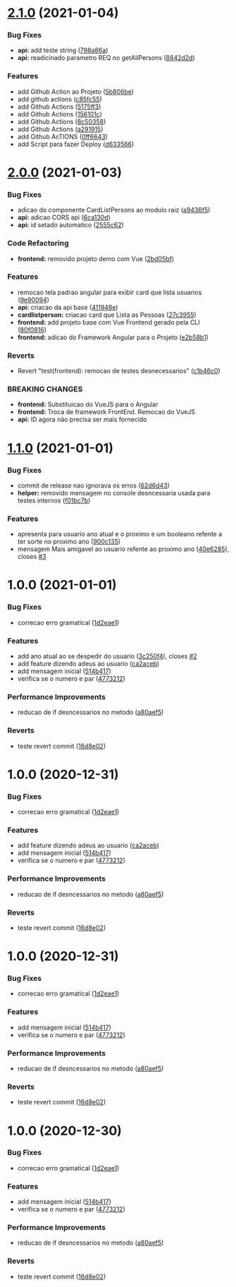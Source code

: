 # [2.1.0](https://github.com/eduardovaloisfranz/teste-de-repositorio/compare/v2.0.0...v2.1.0) (2021-01-04)


### Bug Fixes

* **api:**  add teste string ([798a86a](https://github.com/eduardovaloisfranz/teste-de-repositorio/commit/798a86a4c7cc976b4f0f52ac24f40c473dd60974))
* **api:** readicinado parametro REQ no getAllPersons ([8842d2d](https://github.com/eduardovaloisfranz/teste-de-repositorio/commit/8842d2db476590b6b7a95ba5a29fb333bb0fb494))


### Features

* add Github Action ao Projeto ([5b806be](https://github.com/eduardovaloisfranz/teste-de-repositorio/commit/5b806be6d900bfd99ac6518df3205f1e5ee61bc3))
* add github actions ([c85fc55](https://github.com/eduardovaloisfranz/teste-de-repositorio/commit/c85fc55e0c8764b4db84a8cd4c3e6e16ee213467))
* add Github Actions ([5175ff3](https://github.com/eduardovaloisfranz/teste-de-repositorio/commit/5175ff3aca4e3b33217f939e1045842a7af6fff3))
* add Github Actions ([156101c](https://github.com/eduardovaloisfranz/teste-de-repositorio/commit/156101c5713089187cd6c6ed09efc886a0f7e1a7))
* add Github Actions ([8c50358](https://github.com/eduardovaloisfranz/teste-de-repositorio/commit/8c50358343f0df251b6a3c474dcd2927bfadc846))
* add Github Actions ([a291915](https://github.com/eduardovaloisfranz/teste-de-repositorio/commit/a291915b15108d20005f532dd4da8a885ef1b2c4))
* add Github AcTIONS ([0ff6643](https://github.com/eduardovaloisfranz/teste-de-repositorio/commit/0ff664361b8f30237db128853947a61eb8656a79))
* add Script para fazer Deploy ([d633566](https://github.com/eduardovaloisfranz/teste-de-repositorio/commit/d633566c087a5a522d6155f58e8fdb9e5a810175))

# [2.0.0](https://github.com/eduardovaloisfranz/teste-de-repositorio/compare/v1.1.0...v2.0.0) (2021-01-03)


### Bug Fixes

* adicao do componente CardListPersons ao modulo raiz ([a9436f5](https://github.com/eduardovaloisfranz/teste-de-repositorio/commit/a9436f56bdddd4cc5a1e8e105a94a8eeca901b1b))
* **api:** adicao CORS api ([6ca130d](https://github.com/eduardovaloisfranz/teste-de-repositorio/commit/6ca130d15930e75d203981122747a6dc2b447ee1))
* **api:** id setado automatico ([2555c62](https://github.com/eduardovaloisfranz/teste-de-repositorio/commit/2555c62bf4a7d932170b1c95d5c2adbe975e913e))


### Code Refactoring

* **frontend:** removido projeto demo com Vue ([2bd05bf](https://github.com/eduardovaloisfranz/teste-de-repositorio/commit/2bd05bf581b8a347456b75e311f32e497c16d2c9))


### Features

* remocao tela padrao angular para exibir card que lista usuarios ([9e90094](https://github.com/eduardovaloisfranz/teste-de-repositorio/commit/9e900942160cbde58a31ea80f8f7731ef275e2ba))
* **api:** criacao da api base ([411948e](https://github.com/eduardovaloisfranz/teste-de-repositorio/commit/411948e879b7d095a2f442ef15f631abdd0cdca8))
* **cardlistperson:** criacao card que Lista as Pessoas ([27c3955](https://github.com/eduardovaloisfranz/teste-de-repositorio/commit/27c3955859d09762cf1d286bab4c64a34b45f028))
* **frontend:** add projeto base com Vue Frontend gerado pela CLI ([80f0816](https://github.com/eduardovaloisfranz/teste-de-repositorio/commit/80f0816281b060abd6f1c916005ea352b76d2b3b))
* **frontend:** adicao do Framework Angular para o Projeto ([e2b58b1](https://github.com/eduardovaloisfranz/teste-de-repositorio/commit/e2b58b1ef0577e5daa58ed938a13ffd420b5403b))


### Reverts

* Revert "test(frontend): remocao de testes desnecessarios" ([c1b46c0](https://github.com/eduardovaloisfranz/teste-de-repositorio/commit/c1b46c0240be06592574676bf0d340b72173aa50))


### BREAKING CHANGES

* **frontend:** Substituicao do VueJS para o Angular
* **frontend:** Troca de framework FrontEnd. Remocao do VueJS
* **api:** ID agora não precisa ser mais fornecido

# [1.1.0](https://github.com/eduardovaloisfranz/teste-de-repositorio/compare/v1.0.0...v1.1.0) (2021-01-01)


### Bug Fixes

* commit de release nao ignorava os erros ([62d6d43](https://github.com/eduardovaloisfranz/teste-de-repositorio/commit/62d6d438c9eb3bc4edc86e56ec6fa526beb808bf))
* **helper:** removido mensagem no console desncessaria usada para testes internos ([f01bc7b](https://github.com/eduardovaloisfranz/teste-de-repositorio/commit/f01bc7bde977f29f1280023c344904eee2e33605))


### Features

* apresenta para usuario ano atual e o proximo e um booleano refente a ter sorte no proximo ano ([900c135](https://github.com/eduardovaloisfranz/teste-de-repositorio/commit/900c1358f4cadc350a9376a4acf3396c6747a69e))
* mensagem Mais amigavel ao usuario refente ao proximo ano ([40e6285](https://github.com/eduardovaloisfranz/teste-de-repositorio/commit/40e6285e7472657579894aeaf5ae915b19575403)), closes [#3](https://github.com/eduardovaloisfranz/teste-de-repositorio/issues/3)

# 1.0.0 (2021-01-01)


### Bug Fixes

* correcao erro gramatical ([1d2eae1](https://github.com/eduardovaloisfranz/teste-de-repositorio/commit/1d2eae12d6f0b2d1e5972669907e0e0a07c0f4df))


### Features

* add ano atual ao se despedir do usuario ([3c250f4](https://github.com/eduardovaloisfranz/teste-de-repositorio/commit/3c250f4fcfe7be79943521d44aa22f23e10da5d3)), closes [#2](https://github.com/eduardovaloisfranz/teste-de-repositorio/issues/2)
* add feature dizendo adeus ao usuario ([ca2aceb](https://github.com/eduardovaloisfranz/teste-de-repositorio/commit/ca2aceb0697fd255aed3dbf78acb5ae6cb7c9040))
* add mensagem inicial ([514b417](https://github.com/eduardovaloisfranz/teste-de-repositorio/commit/514b41729967f0c6963164dcb7dfac193527b871))
* verifica se o numero e par ([4773212](https://github.com/eduardovaloisfranz/teste-de-repositorio/commit/47732122e61cae09efbbc018de1155286b3a5fe9))


### Performance Improvements

* reducao de if desncessarios no metodo ([a80aef5](https://github.com/eduardovaloisfranz/teste-de-repositorio/commit/a80aef5a0d921e2560464fb216e8519526dc82bd))


### Reverts

* teste revert commit ([16d8e02](https://github.com/eduardovaloisfranz/teste-de-repositorio/commit/16d8e02ad9f108503695d15e414dfea7d8cbb1dd))

# 1.0.0 (2020-12-31)


### Bug Fixes

* correcao erro gramatical ([1d2eae1](https://github.com/eduardovaloisfranz/teste-de-repositorio/commit/1d2eae12d6f0b2d1e5972669907e0e0a07c0f4df))


### Features

* add feature dizendo adeus ao usuario ([ca2aceb](https://github.com/eduardovaloisfranz/teste-de-repositorio/commit/ca2aceb0697fd255aed3dbf78acb5ae6cb7c9040))
* add mensagem inicial ([514b417](https://github.com/eduardovaloisfranz/teste-de-repositorio/commit/514b41729967f0c6963164dcb7dfac193527b871))
* verifica se o numero e par ([4773212](https://github.com/eduardovaloisfranz/teste-de-repositorio/commit/47732122e61cae09efbbc018de1155286b3a5fe9))


### Performance Improvements

* reducao de if desncessarios no metodo ([a80aef5](https://github.com/eduardovaloisfranz/teste-de-repositorio/commit/a80aef5a0d921e2560464fb216e8519526dc82bd))


### Reverts

* teste revert commit ([16d8e02](https://github.com/eduardovaloisfranz/teste-de-repositorio/commit/16d8e02ad9f108503695d15e414dfea7d8cbb1dd))

# 1.0.0 (2020-12-31)


### Bug Fixes

* correcao erro gramatical ([1d2eae1](https://github.com/eduardovaloisfranz/teste-de-repositorio/commit/1d2eae12d6f0b2d1e5972669907e0e0a07c0f4df))


### Features

* add mensagem inicial ([514b417](https://github.com/eduardovaloisfranz/teste-de-repositorio/commit/514b41729967f0c6963164dcb7dfac193527b871))
* verifica se o numero e par ([4773212](https://github.com/eduardovaloisfranz/teste-de-repositorio/commit/47732122e61cae09efbbc018de1155286b3a5fe9))


### Performance Improvements

* reducao de if desncessarios no metodo ([a80aef5](https://github.com/eduardovaloisfranz/teste-de-repositorio/commit/a80aef5a0d921e2560464fb216e8519526dc82bd))


### Reverts

* teste revert commit ([16d8e02](https://github.com/eduardovaloisfranz/teste-de-repositorio/commit/16d8e02ad9f108503695d15e414dfea7d8cbb1dd))

# 1.0.0 (2020-12-30)


### Bug Fixes

* correcao erro gramatical ([1d2eae1](https://github.com/eduardovaloisfranz/teste-de-repositorio/commit/1d2eae12d6f0b2d1e5972669907e0e0a07c0f4df))


### Features

* add mensagem inicial ([514b417](https://github.com/eduardovaloisfranz/teste-de-repositorio/commit/514b41729967f0c6963164dcb7dfac193527b871))
* verifica se o numero e par ([4773212](https://github.com/eduardovaloisfranz/teste-de-repositorio/commit/47732122e61cae09efbbc018de1155286b3a5fe9))


### Performance Improvements

* reducao de if desncessarios no metodo ([a80aef5](https://github.com/eduardovaloisfranz/teste-de-repositorio/commit/a80aef5a0d921e2560464fb216e8519526dc82bd))


### Reverts

* teste revert commit ([16d8e02](https://github.com/eduardovaloisfranz/teste-de-repositorio/commit/16d8e02ad9f108503695d15e414dfea7d8cbb1dd))
